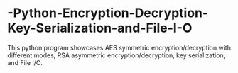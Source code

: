 # -Python-Encryption-Decryption-Key-Serialization-and-File-I-O
This python program showcases AES symmetric encryption/decryption with different modes, RSA asymmetric encryption/decryption, key serialization, and File I/O.
